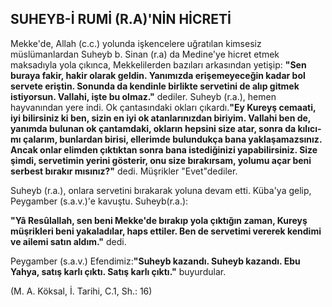 ## SUHEYB-İ RUMİ (R.A)'NİN HİCRETİ

Mekke'de, Allah (c.c.) yolunda işkencelere uğratılan kimsesiz müslümanlardan Suheyb b. Sinan (r.a) da Me­dine'ye hicret etmek maksadıyla yola çıkınca, Mekkelilerden bazıları arkasından yetişip: **"Sen buraya fakir, hakir olarak geldin. Yanımızda erişemeyeceğin kadar bol servete eriştin. Sonunda da kendinle birlikte ser­vetini de alıp gitmek istiyorsun. Vallahi, işte bu olmaz."** dediler. Suheyb (r.a.), hemen hayvanından yere indi. Ok çantasındaki okları çıkardı.**"Ey Kureyş cemaati, iyi bilirsiniz ki ben, sizin en iyi ok atanları­nızdan biriyim. Vallahi ben de, yanımda bulunan ok çantamdaki, okların hepsini size atar, sonra da kılıcı­mı çalarım, bunlardan birisi, ellerimde bulundukça bana yaklaşamazsınız. Ancak onlar elimden çıktıktan sonra bana istediğinizi yapabilirsiniz. Size şimdi, servetimin yerini gösterir, onu size bırakırsam, yolumu açar beni serbest bırakır mısınız?"** dedi. Müşrikler "Evet"dediler.

Suheyb (r.a.), onlara servetini bırakarak yoluna de­vam etti. Küba'ya gelip, Peygamber (s.a.v.)'e kavuştu. Suheyb(r.a.):

**"Yâ Resûlallah, sen beni Mekke'de bırakıp yola çık­tığın zaman, Kureyş müşrikleri beni yakaladılar, haps ettiler. Ben de servetimi vererek kendimi ve ailemi satın aldım."** dedi.

Peygamber (s.a.v.) Efendimiz:**"Suheyb kazandı. Su­heyb kazandı. Ebu Yahya, satış karlı çıktı. Satış karlı çıktı."** buyurdular.

(M. A. Köksal, İ. Tarihi, C.1, Sh.: 16)
